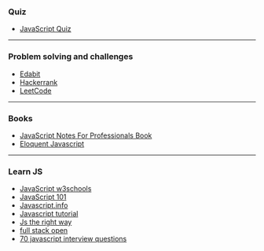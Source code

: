 ### Quiz
- [JavaScript Quiz](https://www.w3schools.com/js/js_quiz.asp)

<hr />

### Problem solving and challenges

- [Edabit](https://edabit.com/challenges)
- [Hackerrank](https://www.hackerrank.com/contests/7days-javascript/challenges)
- [LeetCode](https://www.hackerrank.com/contests/7days-javascript/challenges)

<hr />

### Books
- [JavaScript Notes For Professionals Book](https://goalkicker.com/JavaScriptBook)
- [Eloquent Javascript](https://eloquentjavascript.net)

<hr />

### Learn JS

- [JavaScript w3schools](https://www.w3schools.com/js/)
- [JavaScript 101](https://www.kirupa.com/javascript/learn_javascript.htm)
- [Javascript.info](https://javascript.info/)
- [Javascript tutorial](https://www.javascripttutorial.net/)
- [Js the right way](https://jstherightway.org/)
- [full stack open](https://fullstackopen.com/en/)
- [70 javascript interview questions](https://dev.to/macmacky/70-javascript-interview-questions-5gfi)
